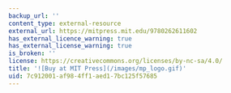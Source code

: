 ```yaml
---
backup_url: ''
content_type: external-resource
external_url: https://mitpress.mit.edu/9780262611602
has_external_licence_warning: true
has_external_license_warning: true
is_broken: ''
license: https://creativecommons.org/licenses/by-nc-sa/4.0/
title: '![Buy at MIT Press](/images/mp_logo.gif)'
uid: 7c912001-af98-4ff1-aed1-7bc125f57685
---
```

